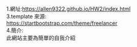 1.網址:https://allen9322.github.io/HW2/index.html  <br>
3.template 來源: <br>
https://startbootstrap.com/theme/freelancer<br>
4.簡介:<br>
此網站主要為簡單的自我介紹<br>
